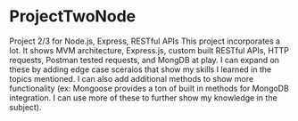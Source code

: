 # ProjectTwoNode
Project 2/3 for Node.js, Express, RESTful APIs
This project incorporates a lot. It shows MVM architecture, Express.js, custom built RESTful APIs, HTTP requests, Postman tested requests, and MongDB at play. I can expand on these by adding edge case sceraios that show my skills I learned in the topics mentioned. I can also add additional methods to show more functionality (ex: Mongoose provides a ton of built in methods for MongoDB integration. I can use more of these to further show my knowledge in the subject).
